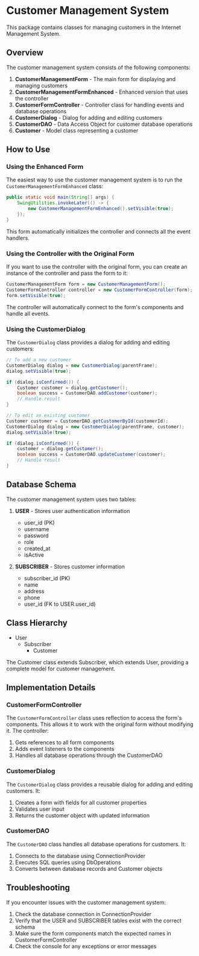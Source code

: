 # Customer Management System

This package contains classes for managing customers in the Internet Management System.

## Overview

The customer management system consists of the following components:

1. **CustomerManagementForm** - The main form for displaying and managing customers
2. **CustomerManagementFormEnhanced** - Enhanced version that uses the controller
3. **CustomerFormController** - Controller class for handling events and database operations
4. **CustomerDialog** - Dialog for adding and editing customers
5. **CustomerDAO** - Data Access Object for customer database operations
6. **Customer** - Model class representing a customer

## How to Use

### Using the Enhanced Form

The easiest way to use the customer management system is to run the `CustomerManagementFormEnhanced` class:

```java
public static void main(String[] args) {
    SwingUtilities.invokeLater(() -> {
        new CustomerManagementFormEnhanced().setVisible(true);
    });
}
```

This form automatically initializes the controller and connects all the event handlers.

### Using the Controller with the Original Form

If you want to use the controller with the original form, you can create an instance of the controller and pass the form to it:

```java
CustomerManagementForm form = new CustomerManagementForm();
CustomerFormController controller = new CustomerFormController(form);
form.setVisible(true);
```

The controller will automatically connect to the form's components and handle all events.

### Using the CustomerDialog

The `CustomerDialog` class provides a dialog for adding and editing customers:

```java
// To add a new customer
CustomerDialog dialog = new CustomerDialog(parentFrame);
dialog.setVisible(true);

if (dialog.isConfirmed()) {
    Customer customer = dialog.getCustomer();
    boolean success = CustomerDAO.addCustomer(customer);
    // Handle result
}

// To edit an existing customer
Customer customer = CustomerDAO.getCustomerById(customerId);
CustomerDialog dialog = new CustomerDialog(parentFrame, customer);
dialog.setVisible(true);

if (dialog.isConfirmed()) {
    customer = dialog.getCustomer();
    boolean success = CustomerDAO.updateCustomer(customer);
    // Handle result
}
```

## Database Schema

The customer management system uses two tables:

1. **USER** - Stores user authentication information
   - user_id (PK)
   - username
   - password
   - role
   - created_at
   - isActive

2. **SUBSCRIBER** - Stores customer information
   - subscriber_id (PK)
   - name
   - address
   - phone
   - user_id (FK to USER.user_id)

## Class Hierarchy

- User
  - Subscriber
    - Customer

The Customer class extends Subscriber, which extends User, providing a complete model for customer management.

## Implementation Details

### CustomerFormController

The `CustomerFormController` class uses reflection to access the form's components. This allows it to work with the original form without modifying it. The controller:

1. Gets references to all form components
2. Adds event listeners to the components
3. Handles all database operations through the CustomerDAO

### CustomerDialog

The `CustomerDialog` class provides a reusable dialog for adding and editing customers. It:

1. Creates a form with fields for all customer properties
2. Validates user input
3. Returns the customer object with updated information

### CustomerDAO

The `CustomerDAO` class handles all database operations for customers. It:

1. Connects to the database using ConnectionProvider
2. Executes SQL queries using DbOperations
3. Converts between database records and Customer objects

## Troubleshooting

If you encounter issues with the customer management system:

1. Check the database connection in ConnectionProvider
2. Verify that the USER and SUBSCRIBER tables exist with the correct schema
3. Make sure the form components match the expected names in CustomerFormController
4. Check the console for any exceptions or error messages
